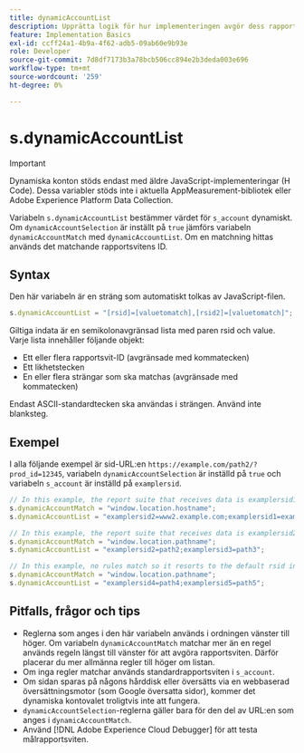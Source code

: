 ```yaml
---
title: dynamicAccountList
description: Upprätta logik för hur implementeringen avgör dess rapportserie.
feature: Implementation Basics
exl-id: ccff24a1-4b9a-4f62-adb5-09ab60e9b93e
role: Developer
source-git-commit: 7d8df7173b3a78bcb506cc894e2b3deda003e696
workflow-type: tm+mt
source-wordcount: '259'
ht-degree: 0%

---
```


# s.dynamicAccountList

>[!IMPORTANT]
>
>Dynamiska konton stöds endast med äldre JavaScript-implementeringar (H Code). Dessa variabler stöds inte i aktuella AppMeasurement-bibliotek eller Adobe Experience Platform Data Collection.

Variabeln `s.dynamicAccountList` bestämmer värdet för `s_account` dynamiskt. Om `dynamicAccountSelection` är inställt på `true` jämförs variabeln `dynamicAccountMatch` med `dynamicAccountList`. Om en matchning hittas används det matchande rapportsvitens ID.

## Syntax

Den här variabeln är en sträng som automatiskt tolkas av JavaScript-filen.

```JavaScript
s.dynamicAccountList = "[rsid]=[valuetomatch],[rsid2]=[valuetomatch]";
```

Giltiga indata är en semikolonavgränsad lista med paren rsid och value. Varje lista innehåller följande objekt:

* Ett eller flera rapportsvit-ID (avgränsade med kommatecken)
* Ett likhetstecken
* En eller flera strängar som ska matchas (avgränsade med kommatecken)

Endast ASCII-standardtecken ska användas i strängen. Använd inte blanksteg.

## Exempel

I alla följande exempel är sid-URL:en `https://example.com/path2/?prod_id=12345`, variabeln `dynamicAccountSelection` är inställd på `true` och variabeln `s_account` är inställd på `examplersid`.

```js
// In this example, the report suite that receives data is examplersid1.
s.dynamicAccountMatch = "window.location.hostname";
s.dynamicAccountList = "examplersid2=www2.example.com;examplersid1=example.com";

// In this example, the report suite that receives data is examplersid2.
s.dynamicAccountMatch = "window.location.pathname";
s.dynamicAccountList = "examplersid2=path2;examplersid3=path3";

// In this example, no rules match so it resorts to the default rsid in s_account, examplersid.
s.dynamicAccountMatch = "window.location.pathname";
s.dynamicAccountList = "examplersid4=path4;examplersid5=path5";
```

## Pitfalls, frågor och tips

* Reglerna som anges i den här variabeln används i ordningen vänster till höger. Om variabeln `dynamicAccountMatch` matchar mer än en regel används regeln längst till vänster för att avgöra rapportsviten. Därför placerar du mer allmänna regler till höger om listan.
* Om inga regler matchar används standardrapportsviten i `s_account`.
* Om sidan sparas på någons hårddisk eller översätts via en webbaserad översättningsmotor (som Google översatta sidor), kommer det dynamiska kontovalet troligtvis inte att fungera.
* `dynamicAccountSelection`-reglerna gäller bara för den del av URL:en som anges i `dynamicAccountMatch`.
* Använd [!DNL Adobe Experience Cloud Debugger] för att testa målrapportsviten.
